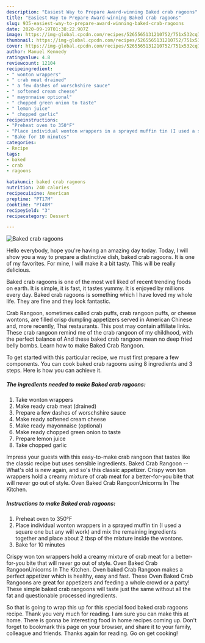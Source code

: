 ```yaml
---
description: "Easiest Way to Prepare Award-winning Baked crab ragoons"
title: "Easiest Way to Prepare Award-winning Baked crab ragoons"
slug: 935-easiest-way-to-prepare-award-winning-baked-crab-ragoons
date: 2020-09-19T01:38:22.907Z
image: https://img-global.cpcdn.com/recipes/5265565131210752/751x532cq70/baked-crab-ragoons-recipe-main-photo.jpg
thumbnail: https://img-global.cpcdn.com/recipes/5265565131210752/751x532cq70/baked-crab-ragoons-recipe-main-photo.jpg
cover: https://img-global.cpcdn.com/recipes/5265565131210752/751x532cq70/baked-crab-ragoons-recipe-main-photo.jpg
author: Manuel Kennedy
ratingvalue: 4.8
reviewcount: 12104
recipeingredient:
- " wonton wrappers"
- " crab meat drained"
- " a few dashes of worschshire sauce"
- " softened cream cheese"
- " mayonnaise optional"
- " chopped green onion to taste"
- " lemon juice"
- " chopped garlic"
recipeinstructions:
- "Preheat oven to 350°F"
- "Place individual wonton wrappers in a sprayed muffin tin (I used a square one but any will work) and mix the remaining ingredients together and place about 2 tbsp of the mixture inside the wontons."
- "Bake for 10 minutes"
categories:
- Recipe
tags:
- baked
- crab
- ragoons

katakunci: baked crab ragoons 
nutrition: 240 calories
recipecuisine: American
preptime: "PT17M"
cooktime: "PT48M"
recipeyield: "3"
recipecategory: Dessert

---
```



![Baked crab ragoons](https://img-global.cpcdn.com/recipes/5265565131210752/751x532cq70/baked-crab-ragoons-recipe-main-photo.jpg)

Hello everybody, hope you're having an amazing day today. Today, I will show you a way to prepare a distinctive dish, baked crab ragoons. It is one of my favorites. For mine, I will make it a bit tasty. This will be really delicious.

Baked crab ragoons is one of the most well liked of recent trending foods on earth. It is simple, it is fast, it tastes yummy. It is enjoyed by millions every day. Baked crab ragoons is something which I have loved my whole life. They are fine and they look fantastic.

Crab Rangoon, sometimes called crab puffs, crab rangoon puffs, or cheese wontons, are filled crisp dumpling appetizers served in American Chinese and, more recently, Thai restaurants. This post may contain affiliate links. These crab rangoon remind me of the crab rangoon of my childhood, with the perfect balance of And these baked crab rangoon mean no deep fried belly bombs. Learn how to make Baked Crab Rangoon.


To get started with this particular recipe, we must first prepare a few components. You can cook baked crab ragoons using 8 ingredients and 3 steps. Here is how you can achieve it.

<!--inarticleads1-->

##### The ingredients needed to make Baked crab ragoons:

1. Take  wonton wrappers
1. Make ready  crab meat (drained)
1. Prepare  a few dashes of worschshire sauce
1. Make ready  softened cream cheese
1. Make ready  mayonnaise (optional)
1. Make ready  chopped green onion to taste
1. Prepare  lemon juice
1. Take  chopped garlic


Impress your guests with this easy-to-make crab rangoon that tastes like the classic recipe but uses sensible ingredients. Baked Crab Rangoon -- What&#39;s old is new again, and so&#39;s this classic appetizer. Crispy won ton wrappers hold a creamy mixture of crab meat for a better-for-you bite that will never go out of style. Oven Baked Crab RangoonUnicorns In The Kitchen. 

<!--inarticleads2-->

##### Instructions to make Baked crab ragoons:

1. Preheat oven to 350°F
1. Place individual wonton wrappers in a sprayed muffin tin (I used a square one but any will work) and mix the remaining ingredients together and place about 2 tbsp of the mixture inside the wontons.
1. Bake for 10 minutes


Crispy won ton wrappers hold a creamy mixture of crab meat for a better-for-you bite that will never go out of style. Oven Baked Crab RangoonUnicorns In The Kitchen. Oven baked Crab Rangoon makes a perfect appetizer which is healthy, easy and fast. These Oven Baked Crab Rangoons are great for appetizers and feeding a whole crowd or a party! These simple baked crab rangoons will taste just the same without all the fat and questionable processed ingredients. 

So that is going to wrap this up for this special food baked crab ragoons recipe. Thank you very much for reading. I am sure you can make this at home. There is gonna be interesting food in home recipes coming up. Don't forget to bookmark this page on your browser, and share it to your family, colleague and friends. Thanks again for reading. Go on get cooking!
